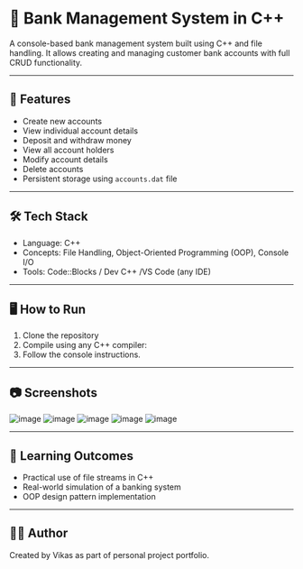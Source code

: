 # 🏦 Bank Management System in C++

A console-based bank management system built using C++ and file handling. It allows creating and managing customer bank accounts with full CRUD functionality.

---

## 📌 Features

- Create new accounts
- View individual account details
- Deposit and withdraw money
- View all account holders
- Modify account details
- Delete accounts
- Persistent storage using `accounts.dat` file

---

## 🛠️ Tech Stack
- Language: C++
- Concepts: File Handling, Object-Oriented Programming (OOP), Console I/O
- Tools: Code::Blocks / Dev C++ /VS Code (any IDE)

---

## 🖥️ How to Run
1. Clone the repository
2. Compile using any C++ compiler:
3. Follow the console instructions.

---

## 📷 Screenshots
![image](https://github.com/user-attachments/assets/8c4cbfed-2f1d-4ca9-80b5-73d3a4f45591)
![image](https://github.com/user-attachments/assets/9ce6c06d-73a0-446e-9b07-13feef180587)
![image](https://github.com/user-attachments/assets/59a9c385-e040-4ced-a4f3-9bb9b2302c38)
![image](https://github.com/user-attachments/assets/1c0d0387-b4df-4576-a1a4-d4c51c360bb8)
![image](https://github.com/user-attachments/assets/41fa4642-7bc3-40df-8c4f-0eca1bb42b19)



---

## 🧠 Learning Outcomes
- Practical use of file streams in C++
- Real-world simulation of a banking system
- OOP design pattern implementation

---

## 👨‍💻 Author
Created by Vikas as part of personal project portfolio.
